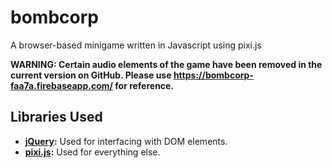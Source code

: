 # bombcorp
A browser-based minigame written in Javascript using pixi.js

**WARNING: Certain audio elements of the game have been removed in the current version on GitHub. Please use https://bombcorp-faa7a.firebaseapp.com/ for reference.**

## Libraries Used
* **[jQuery](https://github.com/jquery/jquery):** Used for interfacing with DOM elements.
* **[pixi.js](https://github.com/pixijs/pixi.js):**  Used for everything else.
